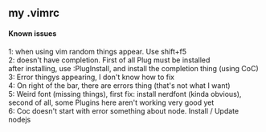 ## my .vimrc

#### Known issues
1: when using vim <file> random things appear. Use shift+f5\
2: doesn't have completion. First of all Plug must be installed\
after installing, use :PlugInstall, and install the completion thing (using CoC)\
3: Error thingys appearing, I don't know how to fix\
4: On right of the bar, there are errors thing (that's not what I want)\
5: Weird font (missing things), first fix: install nerdfont (kinda obvious), 
second of all, some Plugins here aren't working very good yet\
6: Coc doesn't start with error something about node. Install / Update nodejs
